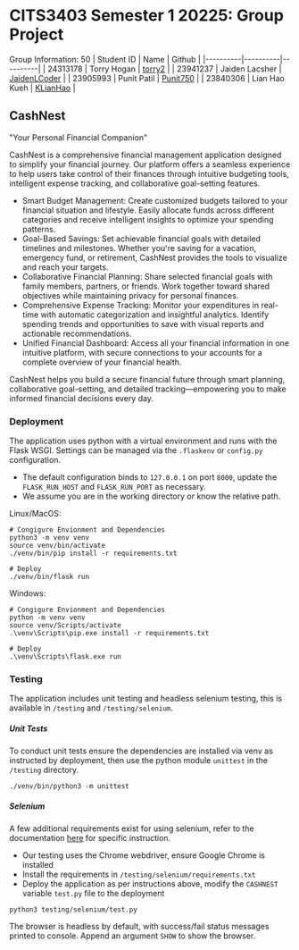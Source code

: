 # CITS3403 Semester 1 20225: Group Project

Group Information: 50
| Student ID | Name | Github |
|----------|----------|----------|
| 24313178 | Torry Hogan | [torry2](https://github.com/torry2) |
| 23941237 | Jaiden Lacsher | [JaidenLCoder](https://github.com/JaidenLCoder) |
| 23905993 | Punit Patil | [Punit750](https://github.com/Punit750) |
| 23840306 | Lian Hao Kueh | [KLianHao](https://github.com/KLianHao) |

## CashNest
"Your Personal Financial Companion"

CashNest is a comprehensive financial management application designed to simplify your financial journey. Our platform offers a seamless experience to help users take control of their finances through intuitive budgeting tools, intelligent expense tracking, and collaborative goal-setting features.

- Smart Budget Management: Create customized budgets tailored to your financial situation and lifestyle. Easily allocate funds across different categories and receive intelligent insights to optimize your spending patterns.
- Goal-Based Savings: Set achievable financial goals with detailed timelines and milestones. Whether you're saving for a vacation, emergency fund, or retirement, CashNest provides the tools to visualize and reach your targets.
- Collaborative Financial Planning: Share selected financial goals with family members, partners, or friends. Work together toward shared objectives while maintaining privacy for personal finances.
- Comprehensive Expense Tracking: Monitor your expenditures in real-time with automatic categorization and insightful analytics. Identify spending trends and opportunities to save with visual reports and actionable recommendations.
- Unified Financial Dashboard: Access all your financial information in one intuitive platform, with secure connections to your accounts for a complete overview of your financial health.

CashNest helps you build a secure financial future through smart planning, collaborative goal-setting, and detailed tracking—empowering you to make informed financial decisions every day.

### Deployment
The application uses python with a virtual environment and runs with the Flask WSGI. Settings can be managed via the `.flaskenv` or `config.py` configuration.
- The default configuration binds to `127.0.0.1` on port `8000`, update the `FLASK_RUN_HOST` and `FLASK_RUN_PORT` as necessary.
- We assume you are in the working directory or know the relative path.

Linux/MacOS:
```
# Congigure Envionment and Dependencies 
python3 -m venv venv
source venv/bin/activate
./venv/bin/pip install -r requirements.txt

# Deploy
./venv/bin/flask run 
```

Windows:
```
# Congigure Envionment and Dependencies 
python -m venv venv
source venv/Scripts/activate
.\venv\Scripts\pip.exe install -r requirements.txt

# Deploy
.\venv\Scripts\flask.exe run
```

### Testing
The application includes unit testing and headless selenium testing, this is available in `/testing` and `/testing/selenium`.

##### Unit Tests
To conduct unit tests ensure the dependencies are installed via venv as instructed by deployment, then use the python module `unittest` in the `/testing` directory.
```
./venv/bin/python3 -m unittest
```

##### Selenium
A few additional requirements exist for using selenium, refer to the documentation [here](https://www.selenium.dev/documentation/) for specific instruction.
- Our testing uses the Chrome webdriver, ensure Google Chrome is installed
- Install the requirements in `/testing/selenium/requirements.txt`
- Deploy the application as per instructions above, modify the `CASHNEST` variable `test.py` file to the deployment
```
python3 testing/selenium/test.py
```
The browser is headless by default, with success/fail status messages printed to console. Append an argument `SHOW` to show the browser.